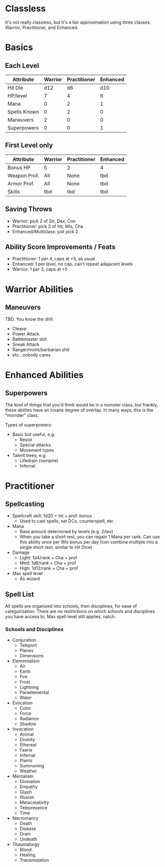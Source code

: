 # Classless

It's not really classless, but it's a fair approximation using three classes: Warrior, Practitioner, and Enhanced.


# Basics


## Each Level
Attribute     | Warrior  | Practitioner | Enhanced |
---------     | -------- | ------------ | -------- |
Hit Die       | d12      | d6           | d10      |
HP/level      | 7        | 4            | 6        |
Mana          | 0        | 2            | 1        |
Spells Known  | 0        | 2            | 0        |
Maneuvers     | 2        | 0            | 0        |
Superpowers   | 0        | 0            | 1        |


## First Level only
Attribute     | Warrior  | Practitioner | Enhanced |
---------     | -------- | ------------ | -------- |
Bonus HP      | 5        | 2            | 4        |
Weapon Prof.  | All      | None         | tbd      |
Armor Prof.   | All      | None         | tbd      |
Skills        | tbd      | tbd          | tbd      |

## Saving Throws
+ Warrior: pick 2 of Str, Dex, Con
+ Practitioner: pick 2 of Int, Wis, Cha
+ Enhanced/Multiclass: just pick 2

## Ability Score Improvements / Feats
+ Practitioner: 1 per 4, caps at +5, as usual
+ Enhanced: 1 per level, no cap, can't repeat adajacent levels
+ Warrior: 1 per 3, caps at +5


# Warrior Abilities

## Maneuvers

TBD. You know the drill:
+ Cleave
+ Power Attack
+ Battlemaster shit
+ Sneak Attack
+ Ranger/monk/barbarian shit
+ etc...nobody cares


# Enhanced Abilities

## Superpowers

The kind of things that you'd think would be in a monster class, but frankly, these abilites have an insane degree of overlap. In many ways, this is the "monster" class.

Types of superpowers:
+ Basic but useful, e.g.
  + Resist
  + Special attacks
  + Movement types
+ Talent trees, e.g.
  + Lifedrain (vampire)
  + Infernal



# Practitioner

## Spellcasting
+ Spellcraft skill: 1d20 + Int + prof. bonus
  + Used to cast spells, set DCs, counterspell, etc
+ Mana
  + Base amount determined by levels (e.g. 2/lev)
  + When you take a short rest, you can regain 1 Mana per rank. Can use this ability once per Wis bonus per day (can combine multiple into a single short rest, similar to Hit Dice)
+ Damage
  + Light: 1d4/rank + Cha + prof
  + Med: 1d8/rank + Cha + prof
  + High: 1d12/rank + Cha + prof
+ Max spell level
  + As wizard

## Spell List
All spells are organized into schools, then disciplines, for ease of categorization. There are no restrictions on which schools and disciplines you have access to. Max spell level still applies, natch.

### Schools and Disciplines
+ Conjuration
  + Teleport
  + Planes
  + Dimensions
+ Elementalism
  + Air
  + Earth
  + Fire
  + Frost
  + Lightning
  + Paraelemental
  + Water
+ Evocation
  + Color
  + Force
  + Radiance
  + Shadow
+ Invocation
  + Animal
  + Divinity
  + Ethereal
  + Faerie
  + Infernal
  + Plants
  + Summoning
  + Weather
+ Mentalism
  + Divination
  + Empathy
  + Glyph
  + Illusion
  + Metacreativity
  + Telepresence
  + Time
+ Necromancy
  + Death
  + Disease
  + Drain
  + Undeath
+ Thaumaturgy
  + Blood 
  + Healing
  + Transmutation

